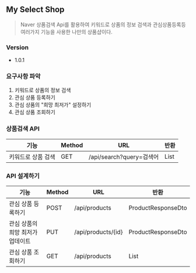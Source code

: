## My Select Shop
> Naver 상품검색 Api를 활용하여 키워드로 상품의 정보 검색과 관심상품등록등 여러가지 기능을 사용한 나만의 상품샵이다.
### Version 
* 1.0.1

### 요구사항 파악
1. 키워드로 상품의 정보 검색
2. 관심 상품 등록하기
3. 관심 상품의 "희망 최저가" 설정하기
4. 관심 상품 조회하기

### 상품검색 API
|기능|Method|URL|반환|
|-----|-----|-----|-----|
|키워드로 상품 검색|GET|/api/search?query=검색어|List<ItemDto>|

### API 설계하기
|기능|Method|URL|반환|
|-----|-----|-----|-----|
|관심 상품 등록하기|POST|/api/products|ProductResponseDto|
|관심 상품의 희망 최저가 업데이트|PUT|/api/products/{id}|ProductResponseDto|
|관심 상품 조회하기|GET|/api/products|List<ProductResponseDto>|